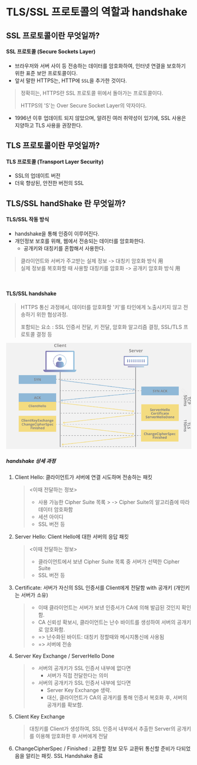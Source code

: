# TLS/SSL 프로토콜의 역할과 handshake

## SSL 프로토콜이란 무엇일까?

#### SSL 프로토콜 (Secure Sockets Layer)
- 브라우저와 서버 사이 등 전송하는 데이터를 암호화하여, 인터넷 연결을 보호하기 위한 표준 보안 프로토콜이다.
- 앞서 말한 HTTPS는, HTTP에 `SSL`을 추가한 것이다. 
> 정확히는, HTTPS란 SSL 프로토콜 위에서 돌아가는 프로토콜이다.
>
>HTTPS의 'S'는 Over Secure Socket Layer의 약자이다.

-  1996년 이후 업데이트 되지 않았으며, 알려진 여러 취약성이 있기에, SSL 사용은 지양하고 TLS 사용을 권장한다.

## TLS 프로토콜이란 무엇일까?

#### TLS 프로토콜 (Transport Layer Security)
- SSL의 업데이트 버전
- 더욱 향상된, 안전한 버전의 SSL

## TLS/SSL handShake 란 무엇일까?
#### TLS/SSL 작동 방식
- handshake을 통해 인증이 이루어진다. 
- 개인정보 보호를 위해, 웹에서 전송되는 데이터를 암호화한다.
	- 공개키와 대칭키를 혼합해서 사용한다.
>  클라이언트와 서버가 주고받는 실제 정보 -> 대칭키 암호화 방식 用<br/>
> 실제 정보를 복호화할 때 사용할 대칭키를 암호화 -> 공개키 암호화 방식 用

<br/>

#### TLS/SSL handshake
> HTTPS 통신 과정에서, 데이터를 암호화할 '키'를 타인에게 노출시키지 않고 전송하기 위한 협상과정.
>
>포함되는 요소
>: SSL 인증서 전달, 키 전달, 암호화 알고리즘 결정, SSL/TLS 프로토콜 결정 등  

![Alt text](img/image4.png)

##### handshake 상세 과정
1. Client Hello: 클라이언트가 서버에 연결 시도하며 전송하는 패킷
	> <이때 전달하는 정보>
	>
	> - 사용 가능한 Cipher Suite 목록
			> -> Cipher Suite의 알고리즘에 따라 데이터 암호화함
	> - 세션 아이디
	> - SSL 버전 등
2. Server Hello: Client Hello에 대한 서버의 응답 패킷
	> <이때 전달하는 정보>
	>
	> - 클라이언트에서 보낸 Cipher Suite 목록 중 서버가 선택한 Cipher Suite
	> - SSL 버전 등
3. Certificate: 서버가 자신의 SSL 인증서를 Client에게 전달함 with 공개키 (개인키는 서버가 소유)
 	> - 이때 클라이언트는 서버가 보낸 인증서가 CA에 의해 발급된 것인지 확인함.
	> - CA 신뢰성 확보시, 클라이언트는 난수 바이트를 생성하여 서버의 공개키로 암호화함. 
	> - => 난수화된 바이트: 대칭키 정할때와 메시지통신에 사용됨
	> - => 서버에 전송
4. Server Key Exchange / ServerHello Done 
	> - 서버의 공개키가 SSL 인증서 내부에 없다면
	> 	- 서버가 직접 전달한다는 의미
	>  - 서버의 공개키가 SSL 인증서 내부에 있다면
	> 		- Server Key Exchange 생략. 
	> 		- 대신, 클라이언트가 CA의 공개키를 통해 인증서 복호화 후, 서버의 공개키를 확보함.
5. Client Key Exchange 
	> 대칭키를 Client가 생성하여, SSL 인증서 내부에서 추출한 Server의 공개키를 이용해 암호화한 후 서버에게 전달
6. ChangeCipherSpec / Finished : 교환할 정보 모두 교환뒤 통신할 준비가 다되었음을 알리는 패킷. SSL Handshake 종료  
